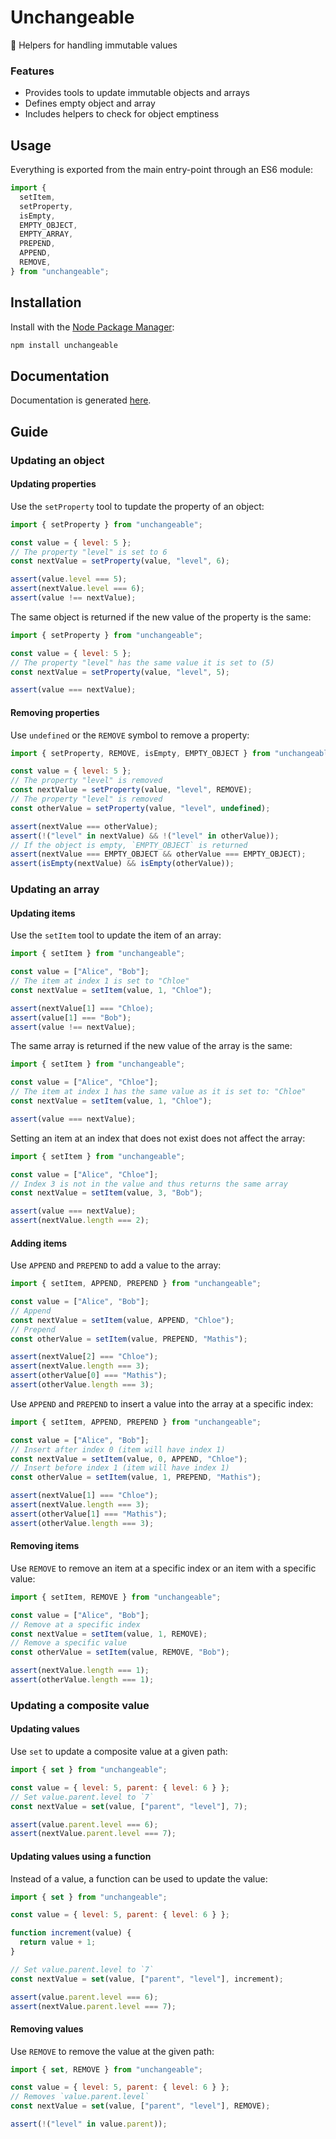 # Unchangeable

🧊 Helpers for handling immutable values

### Features

- Provides tools to update immutable objects and arrays
- Defines empty object and array
- Includes helpers to check for object emptiness

## Usage

Everything is exported from the main entry-point through an ES6 module:

```js
import {
  setItem,
  setProperty,
  isEmpty,
  EMPTY_OBJECT,
  EMPTY_ARRAY,
  PREPEND,
  APPEND,
  REMOVE,
} from "unchangeable";
```

## Installation

Install with the [Node Package Manager](https://www.npmjs.com/package/unchangeable):

```bash
npm install unchangeable
```

## Documentation

Documentation is generated [here](doc/README.md).

## Guide

### Updating an object

#### Updating properties

Use the `setProperty` tool to tupdate the property of an object:

```js
import { setProperty } from "unchangeable";

const value = { level: 5 };
// The property "level" is set to 6
const nextValue = setProperty(value, "level", 6);

assert(value.level === 5);
assert(nextValue.level === 6);
assert(value !== nextValue);
```

The same object is returned if the new value of the property is the same:

```js
import { setProperty } from "unchangeable";

const value = { level: 5 };
// The property "level" has the same value it is set to (5)
const nextValue = setProperty(value, "level", 5);

assert(value === nextValue);
```

#### Removing properties

Use `undefined` or the `REMOVE` symbol to remove a property:

```js
import { setProperty, REMOVE, isEmpty, EMPTY_OBJECT } from "unchangeable";

const value = { level: 5 };
// The property "level" is removed
const nextValue = setProperty(value, "level", REMOVE);
// The property "level" is removed
const otherValue = setProperty(value, "level", undefined);

assert(nextValue === otherValue);
assert(!("level" in nextValue) && !("level" in otherValue));
// If the object is empty, `EMPTY_OBJECT` is returned
assert(nextValue === EMPTY_OBJECT && otherValue === EMPTY_OBJECT);
assert(isEmpty(nextValue) && isEmpty(otherValue));
```

### Updating an array

#### Updating items

Use the `setItem` tool to update the item of an array:

```js
import { setItem } from "unchangeable";

const value = ["Alice", "Bob"];
// The item at index 1 is set to "Chloe"
const nextValue = setItem(value, 1, "Chloe");

assert(nextValue[1] === "Chloe);
assert(value[1] === "Bob");
assert(value !== nextValue);
```

The same array is returned if the new value of the array is the same:

```js
import { setItem } from "unchangeable";

const value = ["Alice", "Chloe"];
// The item at index 1 has the same value as it is set to: "Chloe"
const nextValue = setItem(value, 1, "Chloe");

assert(value === nextValue);
```

Setting an item at an index that does not exist does not affect the array:

```js
import { setItem } from "unchangeable";

const value = ["Alice", "Chloe"];
// Index 3 is not in the value and thus returns the same array
const nextValue = setItem(value, 3, "Bob");

assert(value === nextValue);
assert(nextValue.length === 2);
```

#### Adding items

Use `APPEND` and `PREPEND` to add a value to the array:

```js
import { setItem, APPEND, PREPEND } from "unchangeable";

const value = ["Alice", "Bob"];
// Append
const nextValue = setItem(value, APPEND, "Chloe");
// Prepend
const otherValue = setItem(value, PREPEND, "Mathis");

assert(nextValue[2] === "Chloe");
assert(nextValue.length === 3);
assert(otherValue[0] === "Mathis");
assert(otherValue.length === 3);
```

Use `APPEND` and `PREPEND` to insert a value into the array at a specific index:

```js
import { setItem, APPEND, PREPEND } from "unchangeable";

const value = ["Alice", "Bob"];
// Insert after index 0 (item will have index 1)
const nextValue = setItem(value, 0, APPEND, "Chloe");
// Insert before index 1 (item will have index 1)
const otherValue = setItem(value, 1, PREPEND, "Mathis");

assert(nextValue[1] === "Chloe");
assert(nextValue.length === 3);
assert(otherValue[1] === "Mathis");
assert(otherValue.length === 3);
```

#### Removing items

Use `REMOVE` to remove an item at a specific index or an item with a specific value:

```js
import { setItem, REMOVE } from "unchangeable";

const value = ["Alice", "Bob"];
// Remove at a specific index
const nextValue = setItem(value, 1, REMOVE);
// Remove a specific value
const otherValue = setItem(value, REMOVE, "Bob");

assert(nextValue.length === 1);
assert(otherValue.length === 1);
```

### Updating a composite value

#### Updating values

Use `set` to update a composite value at a given path:

```js
import { set } from "unchangeable";

const value = { level: 5, parent: { level: 6 } };
// Set value.parent.level to `7`
const nextValue = set(value, ["parent", "level"], 7);

assert(value.parent.level === 6);
assert(nextValue.parent.level === 7);
```

#### Updating values using a function

Instead of a value, a function can be used to update the value:

```js
import { set } from "unchangeable";

const value = { level: 5, parent: { level: 6 } };

function increment(value) {
  return value + 1;
}

// Set value.parent.level to `7`
const nextValue = set(value, ["parent", "level"], increment);

assert(value.parent.level === 6);
assert(nextValue.parent.level === 7);
```

#### Removing values

Use `REMOVE` to remove the value at the given path:

```js
import { set, REMOVE } from "unchangeable";

const value = { level: 5, parent: { level: 6 } };
// Removes `value.parent.level`
const nextValue = set(value, ["parent", "level"], REMOVE);

assert(!("level" in value.parent));
```
